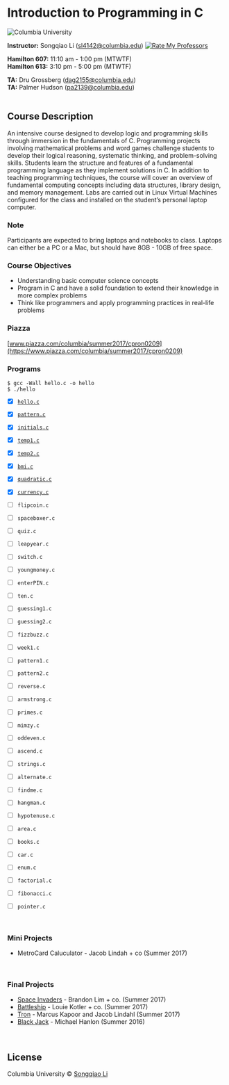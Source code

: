 # Introduction to Programming in C #

![Columbia University][logo]

[logo]: https://github.com/sonnynomnom/Introduction-to-Programming-in-C/blob/master/logo.png "Columbia University"

**Instructor:** Songqiao Li (sl4142@columbia.edu)    <a href="http://www.ratemyprofessors.com/ShowRatings.jsp?tid=2175759"> <img src="https://github.com/sonnynomnom/Introduction-to-Programming-in-C/blob/master/ratemyprofessors.png" alt="Rate My Professors" /> </a>

**Hamilton 607:** 11:10 am - 1:00 pm (MTWTF)  
**Hamilton 613:** 3:10 pm - 5:00 pm (MTWTF)  

**TA:** Dru Grossberg (dag2155@columbia.edu)  
**TA:** Palmer Hudson (pa2139@columbia.edu)
<br />
<br />

## Course Description ##

An intensive course designed to develop logic and programming skills through immersion in the fundamentals of C. Programming projects involving mathematical problems and word games challenge students to develop their logical reasoning, systematic thinking, and problem-solving skills. Students learn the structure and features of a fundamental programming language as they implement solutions in C. In addition to teaching programming techniques, the course will cover an overview of fundamental computing concepts including data structures, library design, and memory management. Labs are carried out in Linux Virtual Machines configured for the class and installed on the student’s personal laptop computer.

### Note ###

Participants are expected to bring laptops and notebooks to class. Laptops can either be a PC or a Mac, but should have 8GB - 10GB of free space.

### Course Objectives ###

* Understanding basic computer science concepts
* Program in C and have a solid foundation to extend their knowledge in more complex problems
* Think like programmers and apply programming practices in real-life problems

### Piazza ###

[www.piazza.com/columbia/summer2017/cpron0209](https://www.piazza.com/columbia/summer2017/cpron0209)  

### Programs ###

```
$ gcc -Wall hello.c -o hello
$ ./hello
```

- [x] [`hello.c`](Programs/hello.c)
- [x] [`pattern.c`](Programs/pattern.c)  
- [x] [`initials.c`](Programs/initials.c)

- [x] [`temp1.c`](Programs/temp1.c)
- [x] [`temp2.c`](Programs/temp2.c)
- [x] [`bmi.c`](Programs/bmi.c)
- [x] [`quadratic.c`](Programs/quadratic.c)
- [x] [`currency.c`](Programs/currency.c)

- [ ] `flipcoin.c`
- [ ] `spaceboxer.c`
- [ ] `quiz.c`

- [ ] `leapyear.c`
- [ ] `switch.c`

- [ ] `youngmoney.c`
- [ ] `enterPIN.c`
- [ ] `ten.c`
- [ ] `guessing1.c`
- [ ] `guessing2.c`

- [ ] `fizzbuzz.c`

- [ ] `week1.c`

- [ ] `pattern1.c`
- [ ] `pattern2.c`

- [ ] `reverse.c`
- [ ] `armstrong.c`

- [ ] `primes.c`

- [ ] `mimzy.c`
- [ ] `oddeven.c`

- [ ] `ascend.c`

- [ ] `strings.c`

- [ ] `alternate.c`

- [ ] `findme.c`

- [ ] `hangman.c`
- [ ] `hypotenuse.c`
- [ ] `area.c`


- [ ] `books.c`
- [ ] `car.c`

- [ ] `enum.c`
- [ ] `factorial.c`

- [ ] `fibonacci.c`
- [ ] `pointer.c`
<br>

### Mini Projects ###
* MetroCard Caluculator - Jacob Lindah + co (Summer 2017)
<br>

### Final Projects ###

* [Space Invaders](https://www.videocomingsoon.com) - Brandon Lim + co. (Summer 2017)
* [Battleship](https://www.videocomingsoon.com) - Louie Kotler + co. (Summer 2017)
* [Tron](https://www.videocomingsoon.com) - Marcus Kapoor and Jacob Lindahl (Summer 2017)
* [Black Jack](https://www.videocomingsoon.com) - Michael Hanlon (Summer 2016)
<br>

## License
Columbia University © [Songqiao Li](https://instagram.com/sonnynomnom)
